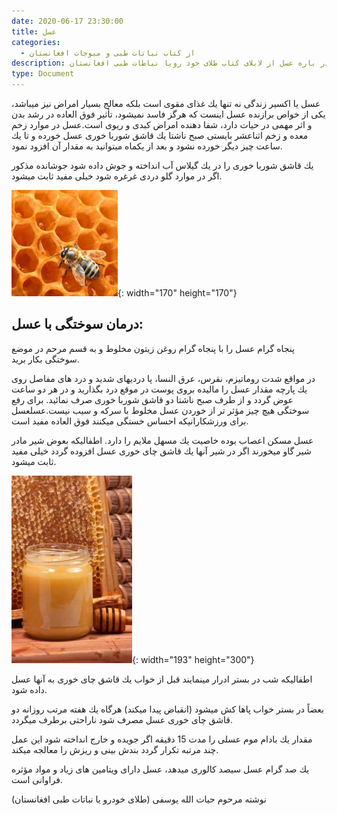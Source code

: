 ```yaml
---
date: 2020-06-17 23:30:00
title: عسل
categories:
  - از کتاب نباتات طبی و میوجات افغانستان
description: معلومات در باره عسل از لابلای کتاب طلای خود رویا نباطات طبی افغانستان
type: Document
---
```


عسل يا اكسير زندگی نه تنها يك غذای مقوی است بلكه معالج بسيار امراض نيز ميباشد، يكی از خواص برازنده عسل اينست كه هرگز فاسد نميشود، تأثير فوق العاده در رشد بدن و اثر مهمی در حيات دارد، شفا دهنده امراض كبدی و ريوی است.عسل در موارد زخم معده و زخم اثناعشر بايستی صبح ناشتا يك قاشق شوربا خوری عسل خورده و تا يك ساعت چيز ديگر خورده نشود و بعد از يكماه ميتوانيد به مقدار آن افزود نمود.

يك قاشق شوربا خوری را در يك گيلاس آب انداخته و جوش داده شود جوشانده مذكور اگر در موارد گلو دردی غرغره شود خيلی مفيد ثابت ميشود.

![](/uploads/asal.jpg){: width="170" height="170"}

## درمان سوختگی با عسل:

پنجاه گرام عسل را با پنجاه گرام روغن زيتون مخلوط و به قسم مرحم در موضع سوختگی بكار بريد.

در مواقع شدت روماتيزم، نقرس، عرق النسا، پا دردیهای شديد و درد های مفاصل روی يك پارچه مقدار عسل را ماليده بروی پوست در موقع درد بگذاريد و در هر دو ساعت عوض گردد و از طرف صبح ناشتا دو قاشق شوربا خوری صرف نمائید. برای رفع سوختگی هيچ چيز مؤثر تر از خوردن عسل مخلوط با سركه و سيب نيست.عسلعسل برای ورزشكارانيكه احساس خستگی ميكنند فوق العاده مفيد است.

عسل مسكن اعصاب بوده خاصيت يك مسهل ملايم را دارد. اطفاليكه بعوض شير مادر شير گاو ميخورند اگر در شير آنها يك قاشق چای خوری عسل افزوده گردد خيلی مفيد ثابت ميشود.

![](/uploads/زنبورعسل.jpg){: width="193" height="300"}

اطفاليكه شب در بستر ادرار مينمايند قبل از خواب يك قاشق چای خوری به آنها عسل داده شود.

بعضاً در بستر خواب پاها كش ميشود (انقباض پيدا ميكند) هرگاه يك هفته مرتب روزانه دو قاشق چای خوری عسل مصرف شود ناراحتی برطرف ميگردد.

مقدار يك بادام موم عسلی را مدت 15 دقيقه اگر جويده و خارج انداخته شود اين عمل چند مرتبه تكرار گردد بندش بينی و ريزش را معالجه ميكند.

يك صد گرام عسل سيصد كالوری ميدهد، عسل دارای ويتامين های زياد و مواد مؤثره فراوانی است.

نوشته مرحوم حیات الله یوسفی (طلای خودرو یا نباتات طبی افغانستان)